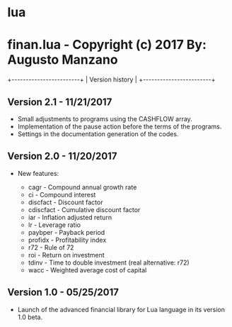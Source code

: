 # lua

finan.lua - Copyright (c) 2017
By: Augusto Manzano
==============================

+------------------------+
|  Version history       |
+------------------------+


Version 2.1 - 11/21/2017
------------------------

 - Small adjustments to programs using the CASHFLOW array.
 - Implementation of the pause action before the terms of 
   the programs.
 - Settings in the documentation generation of the codes.


Version 2.0 - 11/20/2017
------------------------

 - New features:

   - cagr      - Compound annual growth rate
   - ci        - Compound interest
   - discfact  - Discount factor
   - cdiscfact - Cumulative discount factor
   - iar       - Inflation adjusted return
   - lr        - Leverage ratio
   - paybper   - Payback period
   - profidx   - Profitability index
   - r72       - Rule of 72
   - roi       - Return on investment
   - tdinv     - Time to double investment (real alternative: r72)
   - wacc      - Weighted average cost of capital


Version 1.0 - 05/25/2017
------------------------

 - Launch of the advanced financial library for Lua language 
   in its version 1.0 beta.

